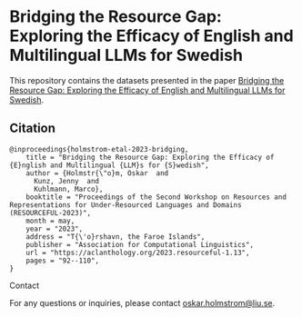 # Bridging the Resource Gap: Exploring the Efficacy of English and Multilingual LLMs for Swedish

This repository contains the datasets presented in the paper [Bridging the Resource Gap: Exploring the Efficacy of English and Multilingual LLMs for Swedish](https://aclanthology.org/2023.resourceful-1.13/).

## Citation

```
@inproceedings{holmstrom-etal-2023-bridging,
    title = "Bridging the Resource Gap: Exploring the Efficacy of {E}nglish and Multilingual {LLM}s for {S}wedish",
    author = {Holmstr{\"o}m, Oskar  and
      Kunz, Jenny  and
      Kuhlmann, Marco},
    booktitle = "Proceedings of the Second Workshop on Resources and Representations for Under-Resourced Languages and Domains (RESOURCEFUL-2023)",
    month = may,
    year = "2023",
    address = "T{\'o}rshavn, the Faroe Islands",
    publisher = "Association for Computational Linguistics",
    url = "https://aclanthology.org/2023.resourceful-1.13",
    pages = "92--110",
}
```

Contact

For any questions or inquiries, please contact oskar.holmstrom@liu.se.
